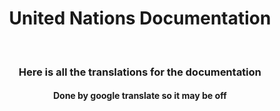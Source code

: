 <center>
<h1>United Nations Documentation</h1><br>
<h3>Here is all the translations for the documentation</h3>
<h4>Done by google translate so it may be off</h4>
</center>
